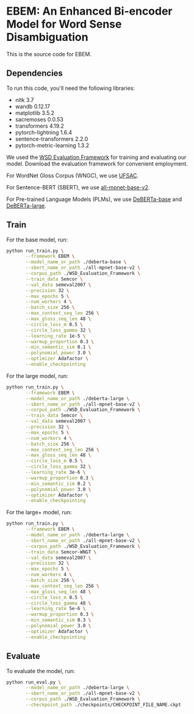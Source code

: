 # EBEM: An Enhanced Bi-encoder Model for Word Sense Disambiguation
This is the source code for EBEM.

## Dependencies
To run this code, you'll need the following libraries:
* nltk 3.7
* wandb 0.12.17
* matplotlib 3.5.2
* sacremoses 0.0.53
* transformers 4.19.2
* pytorch-lightning 1.6.4
* sentence-transformers 2.2.0
* pytorch-metric-learning 1.3.2

We used the [WSD Evaluation Framework](http://lcl.uniroma1.it/wsdeval/) for training and evaluating our model. Download the evaluation framework for convenient employment.

For WordNet Gloss Corpus (WNGC), we use [UFSAC](https://github.com/getalp/UFSAC).

For Sentence-BERT (SBERT), we use [all-mpnet-base-v2](https://huggingface.co/sentence-transformers/all-mpnet-base-v2).

For Pre-trained Language Models (PLMs), we use [DeBERTa-base](https://huggingface.co/microsoft/deberta-base) and [DeBERTa-large](https://huggingface.co/microsoft/deberta-large).

## Train
For the base model, run:
```bash
python run_train.py \
       --framework EBEM \
       --model_name_or_path ./deberta-base \
       --sbert_name_or_path ./all-mpnet-base-v2 \
       --corpus_path ./WSD_Evaluation_Framework \
       --train_data Semcor \
       --val_data semeval2007 \
       --precision 32 \
       --max_epochs 5 \
       --num_workers 4 \
       --batch_size 256 \
       --max_context_seq_len 256 \
       --max_gloss_seq_len 48 \
       --circle_loss_m 0.5 \
       --circle_loss_gamma 32 \
       --learning_rate 1e-5 \
       --warmup_proportion 0.3 \
       --min_semantic_sim 0.1 \
       --polynomial_power 3.0 \
       --optimizer Adafactor \
       --enable_checkpointing 
```

For the large model, run:
```bash
python run_train.py \
       --framework EBEM \
       --model_name_or_path ./deberta-large \
       --sbert_name_or_path ./all-mpnet-base-v2 \
       --corpus_path ./WSD_Evaluation_Framework \
       --train_data Semcor \
       --val_data semeval2007 \
       --precision 32 \
       --max_epochs 5 \
       --num_workers 4 \
       --batch_size 256 \
       --max_context_seq_len 256 \
       --max_gloss_seq_len 48 \
       --circle_loss_m 0.5 \
       --circle_loss_gamma 32 \
       --learning_rate 3e-6 \
       --warmup_proportion 0.3 \
       --min_semantic_sim 0.2 \
       --polynomial_power 3.0 \
       --optimizer Adafactor \
       --enable_checkpointing 
```

For the large+ model, run:
```bash
python run_train.py \
       --framework EBEM \
       --model_name_or_path ./deberta-large \
       --sbert_name_or_path ./all-mpnet-base-v2 \
       --corpus_path ./WSD_Evaluation_Framework \
       --train_data Semcor-WNGT \
       --val_data semeval2007 \
       --precision 32 \
       --max_epochs 5 \
       --num_workers 4 \
       --batch_size 256 \
       --max_context_seq_len 256 \
       --max_gloss_seq_len 48 \
       --circle_loss_m 0.5 \
       --circle_loss_gamma 48 \
       --learning_rate 5e-6 \
       --warmup_proportion 0.3 \
       --min_semantic_sim 0.3 \
       --polynomial_power 3.0 \
       --optimizer Adafactor \
       --enable_checkpointing 
```

## Evaluate
To evaluate the model, run:
```bash
python run_eval.py \
       --model_name_or_path ./deberta-large \
       --sbert_name_or_path ./all-mpnet-base-v2 \
       --corpus_path ./WSD_Evaluation_Framework \
       --checkpoint_path ./checkpoints/CHECKPOINT_FILE_NAME.ckpt
```
